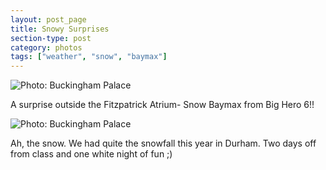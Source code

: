 ```yaml
---
layout: post_page
title: Snowy Surprises
section-type: post
category: photos
tags: ["weather", "snow", "baymax"]
---
```



<img alt="Photo: Buckingham Palace" src="http://brianmlin.com/Images/2015.05.07/hero.jpg" style="max-width:630px;">

A surprise outside the Fitzpatrick Atrium- Snow Baymax from Big Hero 6!!

<img alt="Photo: Buckingham Palace" src="http://brianmlin.com/Images/2015.05.07/snow.jpg" style="max-width:630px;">

Ah, the snow. We had quite the snowfall this year in Durham. Two days off from class and one white night of fun ;)

